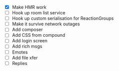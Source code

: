 * [x] Make HMR work
* [ ] Hook up room list service
* [ ] Hook up custom serialisation for ReactionGroups
* [ ] Make it survive network outages
* [ ] Add composer
* [ ] Add CSS from compound
* [ ] Add login screen
* [ ] Add rich msgs
* [ ] Emotes
* [ ] Add file xfer
* [ ] Replies
